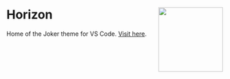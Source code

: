 # Horizon <img src="img/joker-theme-logo.svg" align="right" width="150">

Home of the Joker theme for VS Code. [Visit here](https://leandronascimento.github.io/joker/).
